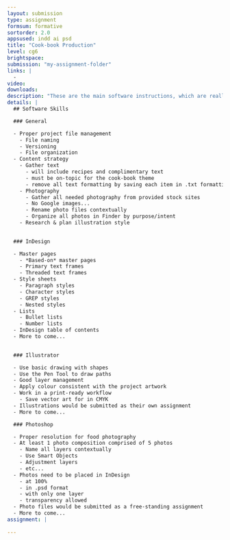 ```yaml
---
layout: submission
type: assignment
formsum: formative
sortorder: 2.0
appsused: indd ai psd
title: "Cook-book Production"
level: cg6
brightspace: 
submission: "my-assignment-folder"
links: |
  - 
video: 
downloads: 
description: "These are the main software instructions, which are really the bulk of the assessed skills."
details: |
  ## Software Skills

  ### General

  - Proper project file management
    - File naming
    - Versioning
    - File organization
  - Content strategy
    - Gather text
      - will include recipes and complimentary text
      - must be on-topic for the cook-book theme
      - remove all text formatting by saving each item in .txt formatting
    - Photography
      - Gather all needed photography from provided stock sites
      - No Google images...
      - Rename photo files contextually
      - Organize all photos in Finder by purpose/intent
    - Research & plan illustration style
        

  ### InDesign

  - Master pages
    - *Based-on* master pages
    - Primary text frames
    - Threaded text frames
  - Style sheets
    - Paragraph styles
    - Character styles
    - GREP styles
    - Nested styles
  - Lists
    - Bullet lists
    - Number lists
  - InDesign table of contents
  - More to come...
    

  ### Illustrator

  - Use basic drawing with shapes
  - Use the Pen Tool to draw paths
  - Good layer management
  - Apply colour consistent with the project artwork
  - Work in a print-ready workflow
    - Save vector art for in CMYK
  - Illustrations would be submitted as their own assignment
  - More to come...

  ### Photoshop

  - Proper resolution for food photography
  - At least 1 photo composition comprised of 5 photos
    - Name all layers contextually
    - Use Smart Objects
    - Adjustment layers
    - etc...
  - Photos need to be placed in InDesign
    - at 100%
    - in .psd format
    - with only one layer
    - transparency allowed
  - Photo files would be submitted as a free-standing assignment
  - More to come...
assignment: |
  
---
```

